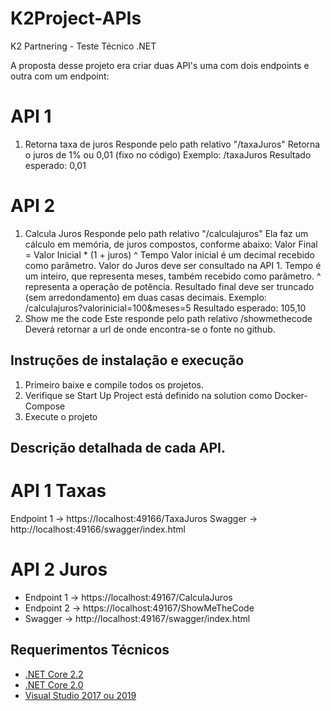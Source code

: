# K2Project-APIs
K2 Partnering - Teste Técnico .NET

A proposta desse projeto era criar duas API's uma com dois endpoints e outra com um endpoint:

# API 1
1) Retorna taxa de juros
Responde pelo path relativo "/taxaJuros"
Retorna o juros de 1% ou 0,01 (fixo no código)
Exemplo: /taxaJuros Resultado esperado: 0,01

# API 2
1) Calcula Juros
Responde pelo path relativo "/calculajuros"
Ela faz um cálculo em memória, de juros compostos, conforme abaixo: Valor Final =
Valor Inicial * (1 + juros) ^ Tempo
Valor inicial é um decimal recebido como parâmetro.
Valor do Juros deve ser consultado na API 1.
Tempo é um inteiro, que representa meses, também recebido como parâmetro.
^ representa a operação de potência.
Resultado final deve ser truncado (sem arredondamento) em duas casas decimais.
Exemplo: /calculajuros?valorinicial=100&meses=5 Resultado esperado: 105,10
2) Show me the code
Este responde pelo path relativo /showmethecode Deverá retornar a url de onde
encontra-se o fonte no github.

## Instruções de instalação e execução
1. Primeiro baixe e compile todos os projetos.
2. Verifique se Start Up Project está definido na solution como Docker-Compose
3. Execute o projeto

## Descrição detalhada de cada API.

# API 1 Taxas
Endpoint 1 -> https://localhost:49166/TaxaJuros
Swagger -> http://localhost:49166/swagger/index.html

# API 2 Juros
 - Endpoint 1 -> https://localhost:49167/CalculaJuros
 - Endpoint 2 -> https://localhost:49167/ShowMeTheCode
 - Swagger -> http://localhost:49167/swagger/index.html

## Requerimentos Técnicos
 - [.NET Core 2.2](https://dotnet.microsoft.com/download/visual-studio-sdks?utm_source=getdotnetsdk&utm_medium=referral)
 - [.NET Core 2.0](https://dotnet.microsoft.com/download/visual-studio-sdks?utm_source=getdotnetsdk&utm_medium=referral)
 - [Visual Studio 2017 ou 2019](https://visualstudio.microsoft.com/pt-br/downloads/)
